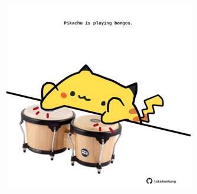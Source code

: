 <!-- built at 05/03/2022, 17:01:43 UTC -->
<p align="center">
  <img width="500" height="500" src="./ReadmeImage.svg">
</p>
